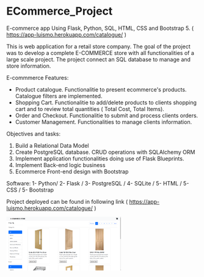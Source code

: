 # ECommerce_Project 
E-commerce app Using Flask, Python, SQL, HTML, CSS and Bootstrap 5.
( https://app-luismo.herokuapp.com/catalogue/ )

This is web application for a retail store company. The goal of the project was to develop a complete E-COMMERCE store with all functionalities of a large scale project. The project connect an SQL database to manage and store information.

E-commmerce Features:
- Product catalogue. Functionalitie to present ecommerce's products. Catalogue filters are implemented. 
- Shopping Cart. Functionalitie to add/delete products to clients shopping cart and to review total quantities ( Total Cost, Total Items). 
- Order and Checkout. Functionalitie to submit and process clients orders.
- Customer Management. Functionalities to manage clients information.

Objectives and tasks:
1.	Build a Relational Data Model
2.	Create PostgreSQL database. CRUD operations with SQLAlchemy ORM
3.  Implement application functionalities doing use of Flask Blueprints.
4.	Implement Back-end logic business
5.	Ecommerce Front-end design with Bootstrap

Software: 1- Python/  2- Flask  /  3- PostgreSQL  /  4- SQLite  / 5- HTML / 5- CSS / 5- Bootstrap

Project deployed can be found in following link ( https://app-luismo.herokuapp.com/catalogue/ )

<img
  src="./Images/EP_Catalogue.png"
  alt="Alt text"
  title="Optional title"
  style="display: inline-block; margin: 0 auto; max-width: 300px">
